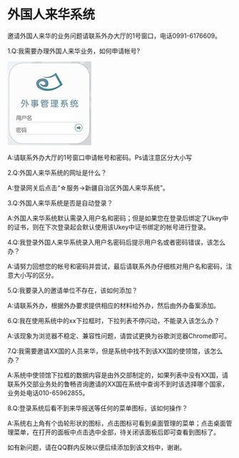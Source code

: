 # 外国人来华系统

邀请外国人来华的业务问题请联系外办大厅的1号窗口，电话0991-6176609。

1.Q:我需要办理外国人来华业务，如何申请帐号?

![](/assets/laihua.jpg)

A:请联系外办大厅的1号窗口申请帐号和密码。Ps请注意区分大小写

2.Q:外国人来华系统的网址是什么？

A:登录网关后点击“☆服务-&gt;新疆自治区外国人来华系统”。

3.Q:外国人来华系统是否是自动登录？

A:外国人来华系统默认需录入用户名和密码；但是如果您在登录后绑定了Ukey中的证书，则在下次登录起会默认使用该Ukey中证书绑定的帐号进行登录。

4.Q:我登录外国人来华系统录入用户名密码后提示用户名或者密码错误，该怎么办？

A:请努力回想您的帐号和密码并尝试，最后请联系外办仔细核对用户名和密码，注意大小写的区分。

5.Q:我要录入的邀请单位不存在，该如何添加？

A:请联系外办，根据外办要求提供相应的材料给外办，然后由外办备案添加。

6.Q:我在使用系统中的xx下拉框时，下拉列表不停闪动，不能录入该怎么办？

A:该现象为浏览器不稳定、兼容性问题，请尝试更换为谷歌浏览器Chrome即可。

7.Q:我需要邀请XX国的人员来华，但是系统中找不到该XX国的使领馆，该怎么办？

A:系统中使领馆下拉框的数据内容是由外交部制定的，如果列表中没有XX国，请联系外交部业务处的鲁畅咨询邀请的XX国在系统中查询不到时该选择哪个国家，业务处电话010-65962855。

8.Q:登录系统后看不到来华报送等任何的菜单图标，该如何操作？

A:系统右上角有个齿轮形状的图标，点击图标可看到桌面管理的菜单；点击桌面管理菜单，在打开的面板中点击选中全部，待关闭该面板后即可查看到图标了。

如有新问题，请在QQ群内反映以便后续添加到该文档中，谢谢。

